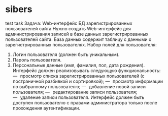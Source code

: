 # sibers
test task
Задача: Web-интерфейс БД зарегистрированных
пользователей сайта
Нужно создать Web-интерфейс для администрирования записей в базе данных зарегистрированных
пользователей сайта.
База данных содержит таблицу с данными о зарегистрированных пользователях.
Набор полей для пользователя:
1. Логин пользователя (должен быть уникальным).
2. Пароль пользователя.
3. Персональные данные (имя, фамилия, пол, дата рождения).
Интерфейс должен реализовывать следующую функциональность:
— просмотр списка зарегистрированных пользователей (с постраничной разбивкой
и сортировкой);
— просмотр информации по выбранному пользователю;
— добавление новой записи пользователя;
— редактирование записи пользователя;
— удаление записи пользователя.
Интерфейс должен быть доступен пользователю с правами администратора только
после прохождения аутентификации.


